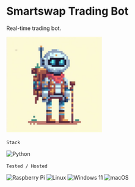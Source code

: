 # Smartswap Trading Bot

Real-time trading bot.

<img src="https://github.com/smartswap-org/trading-bot/blob/master/assets/logo.jpeg?raw=true" width="250" height="250">

`Stack`

![Python](https://img.shields.io/badge/python-3670A0?style=for-the-badge&logo=python&logoColor=ffdd54)

`Tested / Hosted`

![Raspberry Pi](https://img.shields.io/badge/-RaspberryPi-C51A4A?style=for-the-badge&logo=Raspberry-Pi)
![Linux](https://img.shields.io/badge/Linux-FCC624?style=for-the-badge&logo=linux&logoColor=black)
![Windows 11](https://img.shields.io/badge/Windows%2011-%230079d5.svg?style=for-the-badge&logo=Windows%2011&logoColor=white)
![macOS](https://img.shields.io/badge/mac%20os-000000?style=for-the-badge&logo=macos&logoColor=F0F0F0)
